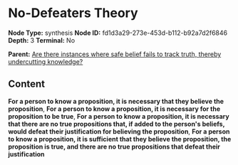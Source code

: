 # No-Defeaters Theory

**Node Type:** synthesis
**Node ID:** fd1d3a29-273e-453d-b112-b92a7d2f6846
**Depth:** 3
**Terminal:** No

**Parent:** [Are there instances where safe belief fails to track truth, thereby undercutting knowledge?](are-there-instances-where-safe-belief-fails-to-track-truth-thereby-undercutting-knowledge.md)

## Content

**For a person to know a proposition, it is necessary that they believe the proposition**, **For a person to know a proposition, it is necessary for the proposition to be true**, **For a person to know a proposition, it is necessary that there are no true propositions that, if added to the person's beliefs, would defeat their justification for believing the proposition**, **For a person to know a proposition, it is sufficient that they believe the proposition, the proposition is true, and there are no true propositions that defeat their justification**
